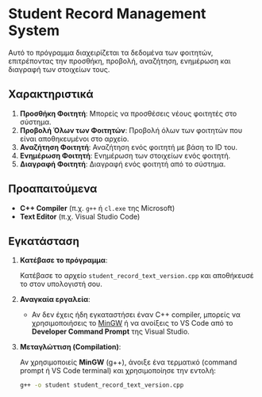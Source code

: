 # Student Record Management System

Αυτό το πρόγραμμα διαχειρίζεται τα δεδομένα των φοιτητών, επιτρέποντας την προσθήκη, προβολή, αναζήτηση, ενημέρωση και διαγραφή των στοιχείων τους.

## Χαρακτηριστικά

1. **Προσθήκη Φοιτητή**: Μπορείς να προσθέσεις νέους φοιτητές στο σύστημα.
2. **Προβολή Όλων των Φοιτητών**: Προβολή όλων των φοιτητών που είναι αποθηκευμένοι στο αρχείο.
3. **Αναζήτηση Φοιτητή**: Αναζήτηση ενός φοιτητή με βάση το ID του.
4. **Ενημέρωση Φοιτητή**: Ενημέρωση των στοιχείων ενός φοιτητή.
5. **Διαγραφή Φοιτητή**: Διαγραφή ενός φοιτητή από το σύστημα.

## Προαπαιτούμενα

- **C++ Compiler** (π.χ. `g++` ή `cl.exe` της Microsoft)
- **Text Editor** (π.χ. Visual Studio Code)

## Εγκατάσταση

1. **Κατέβασε το πρόγραμμα**:

   Κατέβασε το αρχείο `student_record_text_version.cpp` και αποθήκευσέ το στον υπολογιστή σου.

2. **Αναγκαία εργαλεία**:
   - Αν δεν έχεις ήδη εγκαταστήσει έναν C++ compiler, μπορείς να χρησιμοποιήσεις το [MinGW](https://www.mingw-w64.org/) ή να ανοίξεις το VS Code από το **Developer Command Prompt** της Visual Studio.

3. **Μεταγλώττιση (Compilation)**:

   Αν χρησιμοποιείς **MinGW** (g++), άνοιξε ένα τερματικό (command prompt ή VS Code terminal) και χρησιμοποίησε την εντολή:

   ```bash
   g++ -o student student_record_text_version.cpp
